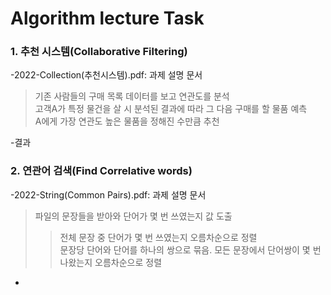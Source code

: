 # Algorithm lecture Task
  
  ### 1. 추천 시스템(Collaborative Filtering)
  -2022-Collection(추천시스템).pdf: 과제 설명 문서  
  > 기존 사람들의 구매 목록 데이터를 보고 연관도를 분석  
  > 고객A가 특정 물건을 살 시 분석된 결과에 따라 그 다음 구매를 할 물품 예측  
  > A에게 가장 연관도 높은 물품을 정해진 수만큼 추천  
    
  -결과
    
    
   ### 2. 연관어 검색(Find Correlative words)
   -2022-String(Common Pairs).pdf: 과제 설명 문서
   > 파일의 문장들을 받아와 단어가 몇 번 쓰였는지 값 도출
   >> 전체 문장 중 단어가 몇 번 쓰였는지 오름차순으로 정렬  
   >> 문장당 단어와 단어를 하나의 쌍으로 묶음. 모든 문장에서 단어쌍이 몇 번 나왔는지 오름차순으로 정렬  
     
   -
